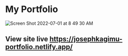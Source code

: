 # My Portfolio

![Screen Shot 2022-07-01 at 8 49 30 AM](https://user-images.githubusercontent.com/88326256/176832461-857b7356-0810-419b-9ecb-47fe754e17ee.png)

## View site live https://josephkagimu-portfolio.netlify.app/

